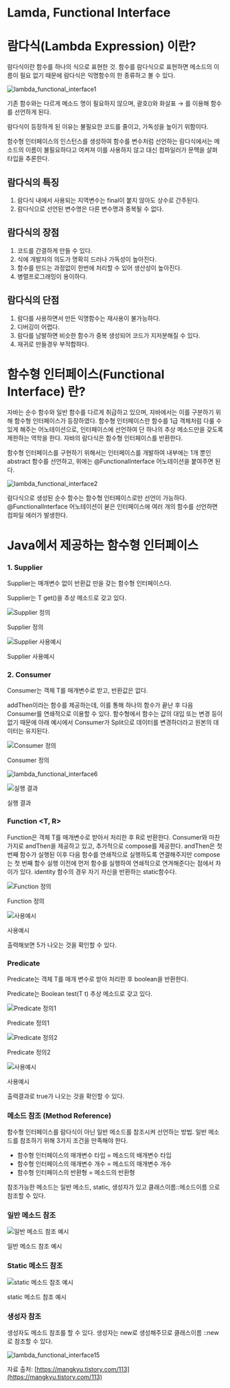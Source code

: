 # Lamda, Functional Interface

# 람다식(Lambda Expression) 이란?

람다식이란 함수를 하나의 식으로 표현한 것. 함수를 람다식으로 표현하면 메소드의 이름이 필요 없기 때문에 람다식은 익명함수의 한 종류하고 볼 수 있다.

![lambda_functional_interface1](./img/java_lambda_functional_interface1.png)

기존 함수와는 다르게 메소드 명이 필요하지 않으며, 괄호()와 화살표 → 를 이용해 함수를 선언하게 된다.

람다식이 등장하게 된 이유는 불필요한 코드를 줄이고, 가독성을 높이기 위함이다. 

함수형 인터페이스의 인스턴스를 생성하여 함수를 변수처럼 선언하는 람다식에서는 메소드의 이름이 불필요하다고 여켜져 이를 사용하지 않고 대신 컴파일러가 문맥을 살펴 타입을 추론한다.

## 람다식의 특징

1. 람다식 내에서 사용되는 지역변수는 final이 붙지 않아도 상수로 간주된다.
2. 람다식으로 선언된 변수명은 다른 변수명과 중복될 수 없다.

## 람다식의 장점

1. 코드를 간결하게 만들 수 있다.
2. 식에 개발자의 의도가 명확히 드러나 가독성이 높아진다.
3. 함수를 만드는 과정없이 한번에 처리할 수 있어 생산성이 높아진다.
4. 병렬프로그래밍이 용이하다.

## 람다식의 단점

1. 람다를 사용하면서 만든 익명함수는 재사용이 불가능하다.
2. 디버깅이 어렵다.
3. 람다를 남발하면 비슷한 함수가 중복 생성되어 코드가 지저분해질 수 있다.
4. 재귀로 만들경우 부적합하다.

# 함수형 인터페이스(Functional Interface) 란?

자바는 순수 함수와 일반 함수를 다르게 취급하고 있으며, 자바에서는 이를 구분하기 위해 함수형 인터페이스가 등장하였다. 함수형 인터페이스란 함수를 1급 객체처럼 다룰 수 있게 해주는 어노테이션으로, 인터페이스에 선언하여 단 하나의 추상 메소드만을 갖도록 제한하는 역학을 한다. 자바의 람다식은 함수형 인터페이스를 반환한다.

함수형 인터페이스를 구현하기 위해서는 인터페이스를 개발하여 내부에는 1개 뿐인 abstract 함수를 선언하고, 위에는 @FunctionalInterface 어노테이션을 붙여주면 된다.

![lambda_functional_interface2](./img/java_lambda_functional_interface2.png)

람다식으로 생성된 순수 함수는 함수형 인터페이스로만 선언이 가능하다. @FunctionalInterface 어노테이션이 붇은 인터페이스에 여러 개의 함수를 선언하면 컴파일 에러가 발생한다.

# Java에서 제공하는 함수형 인터페이스

### 1. Supplier<T>

Supplier는 매개변수 없이 반환값 만을 갖는 함수형 인터페이스다.

Supplier는 T get()을 추상 메소드로 갖고 있다.

![Supplier 정의](./img/java_lambda_functional_interface3.png)

Supplier 정의

![Supplier 사용예시](./img/java_lambda_functional_interface4.png)

Supplier 사용예시

### 2. Consumer<T>

Consumer는 객체 T를 매개변수로 받고, 반환값은 없다.

addThen이라는 함수를 제공하는데, 이를 통해 하나의 함수가 끝난 후 다음 Consumer를 연쇄적으로 이용할 수 있다. 함수형에서 함수는 값의 대입 또는 변경 등이 없기 때문에 아래 예시에서 Consumer가 Split으로 데이터를 변경하더라고 원본의 데이터는 유지된다.

![Consumer 정의](./img/java_lambda_functional_interface5.png)

Consumer 정의

![lambda_functional_interface6](./img/java_lambda_functional_interface6.png)

![실행 결과](./img/java_lambda_functional_interface7.png)

실행 결과

### Function <T, R>

Function은 객체 T를 매개변수로 받아서 처리한 후 R로 반환한다. Consumer와 마찬가지로 andThen을 제공하고 있고, 추가적으로 compose를 제공한다. andThen은 첫번째 함수가 실행된 이후 다음 함수를 연쇄적으로 실행하도록 연결해주지만 compose는 첫 번째 함수 실행 이전에 먼저 함수를 실행하여 연쇄적으로 연겨해준다는 점에서 차이가 있다. identity 함수의 경우 자기 자신을 반환하는 static함수다.

![Function 정의](./img/java_lambda_functional_interface8.png)

Function 정의

![사용예시](./img/java_lambda_functional_interface9.png)

사용예시

출력해보면 5가 나오는 것을 확인할 수 있다.

### Predicate <T>

Predicate는 객체 T를 매개 변수로 받아 처리한 후 boolean을 반환한다.

Predicate는 Boolean test(T t) 추상 메소드로 갖고 있다.

![Predicate 정의1](./img/java_lambda_functional_interface10.png)

Predicate 정의1

![Predicate 정의2](./img/java_lambda_functional_interface11.png)

Predicate 정의2

![사용예시](./img/java_lambda_functional_interface12.png)

사용예시

출력결과로 true가 나오는 것을 확인할 수 있다.

### 메소드 참조 (Method Reference)

함수형 인터페이스를 람다식이 아닌 일반 메소드를 참조시켜 선언하는 방법. 일반 메소드를 참조하기 위해 3가지 조건을 만족해야 한다.

- 함수형 인터페이스의 매개변수 타입 = 메소드의 배개변수 타입
- 함수형 인터페이스의 매개변수 개수 = 메소드의 매개변수 개수
- 함수형 인터페이스의 반환형 = 메소드의 반환형

참조가능한 메소드는 일반 메소드, static, 생성자가 있고 클래스이름::메소드이름 으로 참조할 수 있다.

### 일반 메소드 참조

![일반 메소드 참조 예시](./img/java_lambda_functional_interface13.png)

일반 메소드 참조 예시

### Static 메소드 참조

![static 메소드 참조 예시](./img/java_lambda_functional_interface14.png)

static 메소드 참조 예시

### 생성자 참조

생성자도 메소드 참조를 할 수 있다. 생성자는 new로 생성해주므로 클래스이름 ::new로 참조할 수 있다.

![lambda_functional_interface15](./img/java_lambda_functional_interface15.png)

자료 출처: [https://mangkyu.tistory.com/113](https://mangkyu.tistory.com/113)